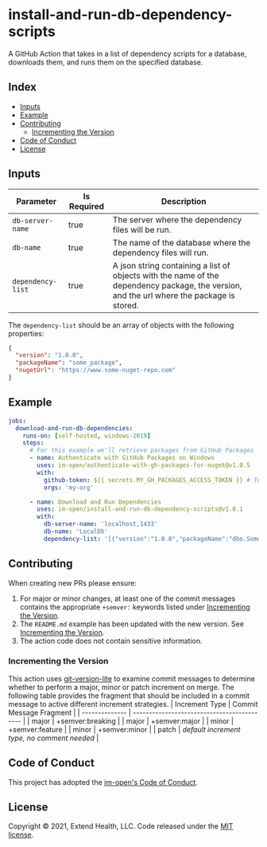 # install-and-run-db-dependency-scripts

A GitHub Action that takes in a list of dependency scripts for a database, downloads them, and runs them on the specified database.

## Index
 
- [Inputs](#inputs)
- [Example](#example)
- [Contributing](#contributing)
	- [Incrementing the Version](#incrementing-the-version)
- [Code of Conduct](#code-of-conduct)
- [License](#license)    

## Inputs
| Parameter         | Is Required | Description                                                                                                                               |
| ----------------- | ----------- | ----------------------------------------------------------------------------------------------------------------------------------------- |
| `db-server-name`  | true        | The server where the dependency files will be run.                                                                                        |
| `db-name`         | true        | The name of the database where the dependency files will run.                                                                             |
| `dependency-list` | true        | A json string containing a list of objects with the name of the dependency package, the version, and the url where the package is stored. |

The `dependency-list` should be an array of objects with the following properties:
```json
{
  "version": "1.0.0",
  "packageName": "some_package",
  "nugetUrl": "https://www.some-nuget-repo.com"
}
```

## Example

```yml
jobs:
  download-and-run-db-dependencies:
    runs-on: [self-hosted, windows-2019]
    steps:
      # For this example we'll retrieve packages from GitHub Packages 
      - name: Authenticate with GitHub Packages on Windows
        uses: im-open/authenticate-with-gh-packages-for-nuget@v1.0.5
        with:
          github-token: ${{ secrets.MY_GH_PACKAGES_ACCESS_TOKEN }} # Token has read:packages scope and is authorized for each of the orgs
          orgs: 'my-org'

      - name: Download and Run Dependencies
        uses: im-open/install-and-run-db-dependency-scripts@v1.0.1
        with:
          db-server-name: 'localhost,1433'
          db-name: 'LocalDb'
          dependency-list: '[{"version":"1.0.0","packageName":"dbo.Something","nugetUrl":"https://nuget.pkg.github.com/my-org/my-repo/dbo.Something.nupkg"},{"version":"1.2.0","packageName":"dbo.SomeOtherThing","nugetUrl":"https://nuget.pkg.github.com/my-org/my-repo/dbo.SomeOtherThing.nupkg"}]'
```


## Contributing

When creating new PRs please ensure:
1. For major or minor changes, at least one of the commit messages contains the appropriate `+semver:` keywords listed under [Incrementing the Version](#incrementing-the-version).
2. The `README.md` example has been updated with the new version.  See [Incrementing the Version](#incrementing-the-version).
3. The action code does not contain sensitive information.

### Incrementing the Version

This action uses [git-version-lite] to examine commit messages to determine whether to perform a major, minor or patch increment on merge.  The following table provides the fragment that should be included in a commit message to active different increment strategies.
| Increment Type | Commit Message Fragment                     |
| -------------- | ------------------------------------------- |
| major          | +semver:breaking                            |
| major          | +semver:major                               |
| minor          | +semver:feature                             |
| minor          | +semver:minor                               |
| patch          | *default increment type, no comment needed* |

## Code of Conduct

This project has adopted the [im-open's Code of Conduct](https://github.com/im-open/.github/blob/master/CODE_OF_CONDUCT.md).

## License

Copyright &copy; 2021, Extend Health, LLC. Code released under the [MIT license](LICENSE).

[git-version-lite]: https://github.com/im-open/git-version-lite
